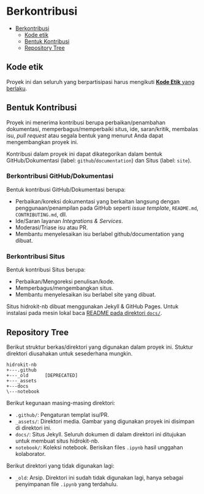 # Berkontribusi

- [Berkontribusi](#Berkontribusi)
  - [Kode etik](#Kode-etik)
  - [Bentuk Kontribusi](#Bentuk-Kontribusi)
  - [Repository Tree](#Repository-Tree)

## Kode etik

Proyek ini dan seluruh yang berpartisipasi harus mengikuti [**Kode Etik** yang berlaku](CODE_OF_CONDUCT.md).

## Bentuk Kontribusi

Proyek ini menerima kontribusi berupa perbaikan/penambahan dokumentasi, memperbagus/memperbaiki situs, ide, saran/kritik, membalas isu, _pull request_ atau segala bentuk yang menurut Anda dapat mengembangkan proyek ini.

Kontribusi dalam proyek ini dapat dikategorikan dalam bentuk GitHub/Dokumentasi (label: `github`/`documentation`) dan Situs (label: `site`).

### Berkontribusi GitHub/Dokumentasi

Bentuk kontribusi GitHub/Dokumentasi berupa: 
- Perbaikan/koreksi dokumentasi yang berkaitan langsung dengan penggunaan/penampilan pada GitHub seperti _issue template_, `README.md`, `CONTRIBUTING.md`, dll.
- Ide/Saran layanan _Integrations & Services_.
- Moderasi/Triase isu atau PR.
- Membantu menyelesaikan isu berlabel github/documentation yang dibuat. 

### Berkontribusi Situs

Bentuk kontribusi Situs berupa: 
- Perbaikan/Mengoreksi penulisan/kode.
- Memperbagus/mengembangkan situs.
- Membantu menyelesaikan isu berlabel site yang dibuat. 

Situs hidrokit-nb dibuat menggunakan Jekyll & GitHub Pages. Untuk instalasi pada mesin lokal baca [README pada direktori `docs/`](docs/).

## Repository Tree

Berikut struktur berkas/direktori yang digunakan dalam proyek ini. Stuktur direktori diusahakan untuk sesederhana mungkin. 

```
hidrokit-nb
+---.github
+---_old      [DEPRECATED]
+---_assets
+---docs
\---notebook
```

Berikut kegunaan masing-masing direktori:
- `.github/`: Pengaturan templat isu/PR.
- `_assets/`: Direktori media. Gambar yang digunakan proyek ini disimpan di direktori ini.
- `docs/`: Situs Jekyll. Seluruh dokumen di dalam direktori ini ditujukan untuk membuat situs hidrokit-nb.
- `notebook/`: Koleksi notebook. Berisikan files `.ipynb` hasil unggahan kolaborator.

Berikut direktori yang tidak digunakan lagi:
- `_old`: Arsip. Direktori ini sudah tidak digunakan lagi, hanya sebagai penyimpanan file `.ipynb` yang terdahulu.
